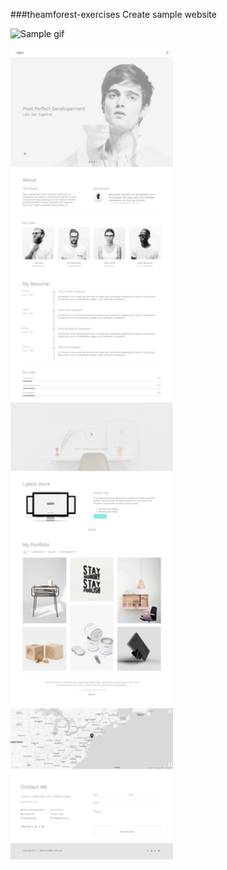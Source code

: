 ###theamforest-exercises
Create sample website

<p align="left" >
  <img src="shin_page.png" alt="Sample gif" width="260"/>
</p>

<p align="left" >
  <img src="shin_full_page.png" alt="Sample" width="260"/>
</p>


